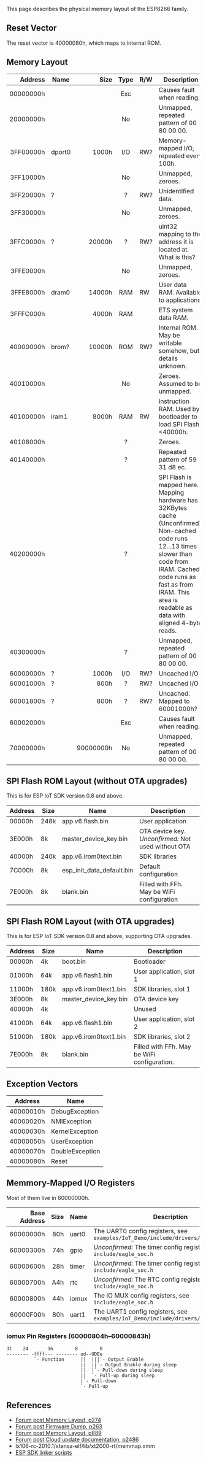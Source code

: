 This page describes the physical memory layout of the ESP8266 family.

Reset Vector
------------
The reset vector is 40000080h, which maps to internal ROM.

Memory Layout
-------------
|  Address  |  Name  |    Size    | Type | R/W | Description |
| ---------:| ------ | ----------:|:----:| --- | ----------- |
| 00000000h |        |            | Exc  |     | Causes fault when reading.
| 20000000h |        |            | No   |     | Unmapped, repeated pattern of 00 80 00 00.
| 3FF00000h | dport0 |      1000h | I/O  | RW? | Memory-mapped I/O, repeated every 100h.
| 3FF10000h |        |            | No   |     | Unmapped, zeroes.
| 3FF20000h | ?      |            | ?    | RW? | Unidentified data.
| 3FF30000h |        |            | No   |     | Unmapped, zeroes.
| 3FFC0000h | ?      |     20000h | ?    | RW? | uint32 mapping to the address it is located at. What is this?
| 3FFE0000h |        |            | No   |     | Unmapped, zeroes.
| 3FFE8000h | dram0  |     14000h | RAM  | RW  | User data RAM. Available to applications.
| 3FFFC000h |        |      4000h | RAM  |     | ETS system data RAM.
| 40000000h | brom?  |     10000h | ROM  | RW? | Internal ROM. May be writable somehow, but details unknown.
| 40010000h |        |            | No   |     | Zeroes. Assumed to be unmapped.
| 40100000h | iram1  |      8000h | RAM  | RW  | Instruction RAM. Used by bootloader to load SPI Flash <40000h.
| 40108000h |        |            | ?    |     | Zeroes.
| 40140000h |        |            | ?    |     | Repeated pattern of 59 31 d8 ec.
| 40200000h |        |            | ?    |     | SPI Flash is mapped here. Mapping hardware has 32KBytes cache (Unconfirmed). Non-cached code runs 12...13 times slower than code from IRAM. Cached code runs as fast as from IRAM. This area is readable as data with aligned 4-byte reads.
| 40300000h |        |            | ?    |     | Unmapped, repeated pattern of 00 80 00 00.
| 60000000h | ?      |      1000h | I/O  | RW? | Uncached I/O
| 60001000h | ?      |       800h | ?    | RW? | Uncached I/O
| 60001800h | ?      |       800h | ?    | RW? | Uncached. Mapped to 60001000h?
| 60002000h |        |            | Exc  |     | Causes fault when reading.
| 70000000h |        |  90000000h | No   |     | Unmapped, repeated pattern of 00 80 00 00.

SPI Flash ROM Layout (without OTA upgrades)
-------------------------------------------
This is for ESP IoT SDK version 0.8 and above.

| Address | Size |           Name            |      Description      |
| ------- | ---- | ------------------------- | --------------------- |
|  00000h | 248k | app.v6.flash.bin          | User application
|  3E000h | 8k   | master_device_key.bin     | OTA device key. *Unconfirmed:* Not used without OTA
|  40000h | 240k | app.v6.irom0text.bin      | SDK libraries
|  7C000h | 8k   | esp_init_data_default.bin | Default configuration
|  7E000h | 8k   | blank.bin                 | Filled with FFh. May be WiFi configuration

SPI Flash ROM Layout (with OTA upgrades)
----------------------------------------
This is for ESP IoT SDK version 0.8 and above, supporting OTA upgrades.

| Address | Size |         Name          |       Description        |
| ------- | ---- | --------------------- | ------------------------ |
|  00000h | 4k   | boot.bin              | Bootloader               |
|  01000h | 64k  | app.v6.flash1.bin     | User application, slot 1 |
|  11000h | 180k | app.v6.irom0text1.bin | SDK libraries, slot 1    |
|  3E000h | 8k   | master_device_key.bin | OTA device key           |
|  40000h | 4k   |                       | Unused                   |
|  41000h | 64k  | app.v6.flash1.bin     | User application, slot 2 |
|  51000h | 180k | app.v6.irom0text1.bin | SDK libraries, slot 2    |
|  7E000h | 8k   | blank.bin             | Filled with FFh. May be WiFi configuration. |

Exception Vectors
-----------------
|  Address  |      Name       |
| --------- | --------------- |
| 40000010h | DebugException  |
| 40000020h | NMIException    |
| 40000030h | KernelException |
| 40000050h | UserException   |
| 40000070h | DoubleException |
| 40000080h | Reset           |

Memmory-Mapped I/O Registers
----------------------------
Most of them live in 60000000h.

| Base Address | Size | Name  | Description
| ------------:| ----:| ----- | ---------------
|    60000000h |  80h | uart0 | The UART0 config registers, see `examples/IoT_Demo/include/drivers/uart_register.h`
|    60000300h |  74h | gpio  | *Unconfirmed:* The timer config registers, see `include/eagle_soc.h`
|    60000600h |  28h | timer | *Unconfirmed:* The timer config registers, see `include/eagle_soc.h`
|    60000700h |  A4h | rtc   | *Unconfirmed:* The RTC config registers, see `include/eagle_soc.h`
|    60000800h |  44h | iomux | The IO MUX config registers, see `include/eagle_soc.h`
|    60000F00h |  80h | uart1 | The UART1 config registers, see `examples/IoT_Demo/include/drivers/uart_register.h`

### iomux Pin Registers (60000804h&ndash;60000843h)

```
31    24       16        8        0
-------- -ffff--- -------- ud--UDEe
          `- Function      ||  |||`- Output Enable
                           ||  ||`- Output Enable during sleep
                           ||  |`- Pull-down during sleep
                           ||  `- Pull-up during sleep
                           |`- Pull-down
                           `- Pull-up
```

References
----------
- [Forum post Memory Layout, p274](http://www.esp8266.com/viewtopic.php?f=5&t=9&start=30#p274)
- [Forum post Firmware Dump, p263](http://www.esp8266.com/viewtopic.php?f=6&t=39&start=10#p263)
- [Forum post Memory Layout, p889](http://www.esp8266.com/viewtopic.php?f=5&t=9&start=50#p889)
- [Forum post Cloud update documentation, p2486](http://www.esp8266.com/viewtopic.php?f=5&t=454#p2486)
- lx106-rc-2010.1/xtensa-elf/lib/xt2000-rt/memmap.xmm
- [ESP SDK linker scripts](https://github.com/metalheart/esp8266/tree/master/ld)
